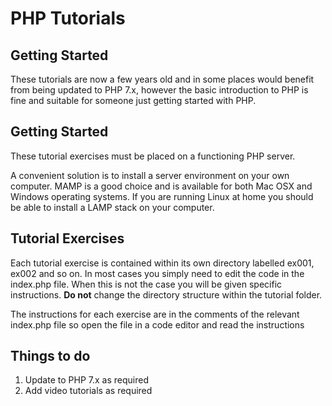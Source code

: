 # PHP Tutorials

## Getting Started

These tutorials are now a few years old and in some places would benefit from being updated to PHP 7.x, however the basic introduction to PHP is fine and suitable for someone just getting started with PHP.

## Getting Started

These tutorial exercises must be placed on a functioning PHP server. 

A convenient solution is to install a server environment on your own computer. MAMP is a good choice and is available for both Mac OSX and Windows operating systems. If you are running Linux at home you should be able to install a LAMP stack on your computer.

## Tutorial Exercises

Each tutorial exercise is contained within its own directory labelled ex001, ex002 and so on. In most cases you simply need to edit the code in the index.php file. When this is not the case you will be given specific instructions. **Do not** change the directory structure within the tutorial folder.

The instructions for each exercise are in the comments of the relevant index.php file so open the file in a code editor and read the instructions

## Things to do

1. Update to PHP 7.x as required
2. Add video tutorials as required